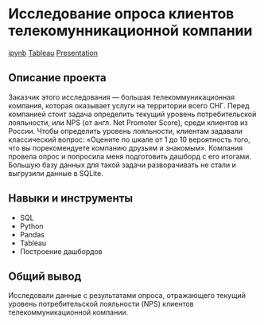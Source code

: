 # Исследование опроса клиентов телекомунникационной компании

[ipynb](https://github.com/MSH77/Portfolio/blob/main/07%20Project%20/%D0%90%D0%BD%D0%B0%D0%BB%D0%B8%D0%B7%20%D0%BE%D0%BF%D1%80%D0%BE%D1%81%D0%B0%20%D0%BA%D0%BB%D0%B8%D0%B5%D0%BD%D1%82%D0%BE%D0%B2.ipynb)  [Tableau](https://public.tableau.com/app/profile/mikhail2247/viz/project7_16650818121440/Dashboard1?publish=yes) [Presentation](https://github.com/MSH77/Portfolio/blob/main/07%20Project%20/%D0%90%D0%BD%D0%B0%D0%BB%D0%B8%D0%B7%20%D1%83%D1%87%D0%B0%D1%81%D1%82%D0%BD%D0%B8%D0%BA%D0%BE%D0%B2%20%D0%BE%D0%BF%D1%80%D0%BE%D1%81%D0%B0%20%D0%B4%D0%BB%D1%8F%20%D1%82%D0%B5%D0%BB%D0%B5%D0%BA%D0%BE%D0%BC%D0%BC%D1%83%D0%BD%D0%B8%D0%BA%D0%B0%D1%86%D0%B8%D0%BE%D0%BD%D0%BD%D0%BE%D0%B9%20%D0%BA%D0%BE%D0%BC%D0%BF%D0%B0%D0%BD%D0%B8%D0%B8.pdf)

## Описание проекта

Заказчик этого исследования — большая телекоммуникационная компания, которая оказывает услуги на территории всего СНГ. Перед компанией стоит задача определить текущий уровень потребительской лояльности, или NPS (от англ. Net Promoter Score), среди клиентов из России.
Чтобы определить уровень лояльности, клиентам задавали классический вопрос: «Оцените по шкале от 1 до 10 вероятность того, что вы порекомендуете компанию друзьям и знакомым».
Компания провела опрос и попросила меня подготовить дашборд с его итогами. Большую базу данных для такой задачи разворачивать не стали и выгрузили данные в SQLite.

## Навыки и инструменты

- SQL
- Python
- Pandas
- Tableau
- Построение дашбордов

## Общий вывод

Исследовали данные с результатами опроса, отражающего текущий уровень потребительской лояльности (NPS) клиентов телекоммуникационной компании.
